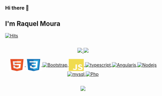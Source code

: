 ### Hi there 👋

## I'm Raquel Moura
[![Hits](https://hits.seeyoufarm.com/api/count/incr/badge.svg?url=https%3A%2F%2Fgithub.com%2FMouraRaquel&count_bg=%236D07C0&title_bg=%23000000&icon=&icon_color=%4716A3&title=Visualiza%C3%A7%C3%B5es&edge_flat=false)](https://github.com/MouraRaquel)
<br><br>

<div align="center">
  <a href="https://github.com/MouraRaquel">
  <img height="180em" src="https://github-readme-stats.vercel.app/api?username=MouraRaquel&bg_color=1,000000,4716A3&title_color=fff&text_color=fff"/>
  <img height="180em" src="https://github-readme-stats.vercel.app/api/top-langs/?username=MouraRaquel&layout=compact&langs_count=7&bg_color=1,4716A3,000000&title_color=fff&text_color=fff"/>
</div>
<div style="display: inline_block" align="center"><br>
  <img align="center" alt="HTML" height="40" width="50" src="https://raw.githubusercontent.com/devicons/devicon/master/icons/html5/html5-original.svg">
  <img align="center" alt="CSS" height="40" width="50" src="https://raw.githubusercontent.com/devicons/devicon/master/icons/css3/css3-original.svg">
    <img align="center" alt="Bootstrap" height="40" width="50" src="https://cdn.jsdelivr.net/gh/devicons/devicon/icons/bootstrap/bootstrap-plain-wordmark.svg">
  <img align="center" alt="Js" height="40" width="50" src="https://raw.githubusercontent.com/devicons/devicon/master/icons/javascript/javascript-plain.svg">

  <img align="center" alt="typescript" height="40" width="50" src="https://cdn.jsdelivr.net/gh/devicons/devicon/icons/typescript/typescript-original.svg">
   <img align="center" alt="Angularjs" height="40" width="50" src="https://cdn.jsdelivr.net/gh/devicons/devicon/icons/angularjs/angularjs-original.svg">
   <img align="center" alt="Nodejs" height="40" width="50" src="https://cdn.jsdelivr.net/gh/devicons/devicon/icons/nodejs/nodejs-original.svg">
     <img align="center" alt="mysql" height="40" width="50" src="https://cdn.jsdelivr.net/gh/devicons/devicon/icons/mysql/mysql-original.svg">
  <img align="center" alt="Php" height="40" width="50" src="https://cdn.jsdelivr.net/gh/devicons/devicon/icons/php/php-original.svg">

</div>
  
##
<div align="center">
  
<a href="https://www.linkedin.com/in/mouraraquel/" target="_blank"><img src="https://img.shields.io/badge/-LinkedIn-%230077B5?style=for-the-badge&logo=linkedin&logoColor=white" target="_blank"></a>


<!--
**MouraRaquel/MouraRaquel** is a ✨ _special_ ✨ repository because its `README.md` (this file) appears on your GitHub profile.

Here are some ideas to get you started:

- 🔭 I’m currently working on SEPM
- 🌱 I’m currently learning ...
- 👯 I’m looking to collaborate on ...
- 🤔 I’m looking for help with ...
- 💬 Ask me about ...
- 📫 How to reach me: ...
- 😄 Pronouns: ...
- ⚡ Fun fact: ...
-->
